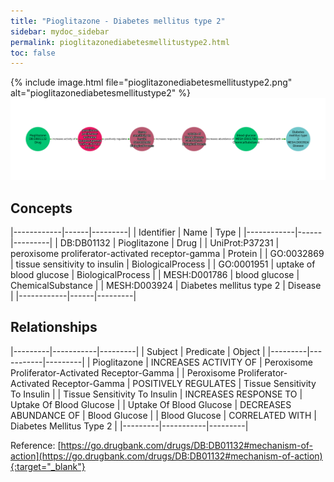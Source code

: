 ```yaml
---
title: "Pioglitazone - Diabetes mellitus type 2"
sidebar: mydoc_sidebar
permalink: pioglitazonediabetesmellitustype2.html
toc: false 
---
```


{% include image.html file="pioglitazonediabetesmellitustype2.png" alt="pioglitazonediabetesmellitustype2" %}![Path Visualization](/images/pioglitazonediabetesmellitustype2.png)

## Concepts

|------------|------|---------|
| Identifier | Name | Type    |
|------------|------|---------|
| DB:DB01132 | Pioglitazone | Drug |
| UniProt:P37231 | peroxisome proliferator-activated receptor-gamma | Protein |
| GO:0032869 | tissue sensitivity to insulin | BiologicalProcess |
| GO:0001951 | uptake of blood glucose | BiologicalProcess |
| MESH:D001786 | blood glucose | ChemicalSubstance |
| MESH:D003924 | Diabetes mellitus type 2 | Disease |
|------------|------|---------|

## Relationships

|---------|-----------|---------|
| Subject | Predicate | Object  |
|---------|-----------|---------|
| Pioglitazone | INCREASES ACTIVITY OF | Peroxisome Proliferator-Activated Receptor-Gamma |
| Peroxisome Proliferator-Activated Receptor-Gamma | POSITIVELY REGULATES | Tissue Sensitivity To Insulin |
| Tissue Sensitivity To Insulin | INCREASES RESPONSE TO | Uptake Of Blood Glucose |
| Uptake Of Blood Glucose | DECREASES ABUNDANCE OF | Blood Glucose |
| Blood Glucose | CORRELATED WITH | Diabetes Mellitus Type 2 |
|---------|-----------|---------|

Reference: [https://go.drugbank.com/drugs/DB:DB01132#mechanism-of-action](https://go.drugbank.com/drugs/DB:DB01132#mechanism-of-action){:target="_blank"}